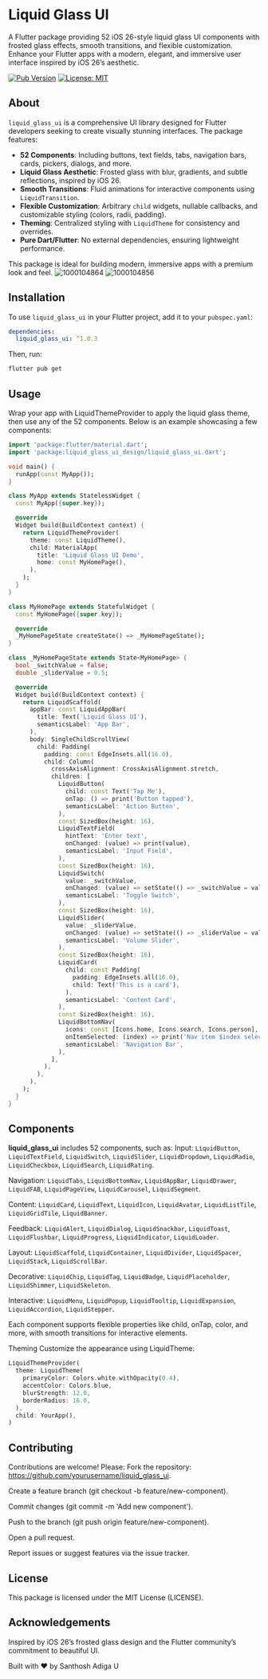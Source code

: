 # Liquid Glass UI

A Flutter package providing 52 iOS 26-style liquid glass UI components with frosted glass effects, smooth transitions, and flexible customization. Enhance your Flutter apps with a modern, elegant, and immersive user interface inspired by iOS 26’s aesthetic.

[![Pub Version](https://img.shields.io/pub/v/liquid_glass_ui_design)](https://pub.dev/packages/liquid_glass_ui_design)
[![License: MIT](https://img.shields.io/badge/License-MIT-blue.svg)](https://opensource.org/licenses/MIT)

## About

`liquid_glass_ui` is a comprehensive UI library designed for Flutter developers seeking to create visually stunning interfaces. The package features:

- **52 Components**: Including buttons, text fields, tabs, navigation bars, cards, pickers, dialogs, and more.
- **Liquid Glass Aesthetic**: Frosted glass with blur, gradients, and subtle reflections, inspired by iOS 26.
- **Smooth Transitions**: Fluid animations for interactive components using `LiquidTransition`.
- **Flexible Customization**: Arbitrary `child` widgets, nullable callbacks, and customizable styling (colors, radii, padding).
- **Theming**: Centralized styling with `LiquidTheme` for consistency and overrides.
- **Pure Dart/Flutter**: No external dependencies, ensuring lightweight performance.

This package is ideal for building modern, immersive apps with a premium look and feel.
![1000104864](https://github.com/user-attachments/assets/5e95b1c0-e3cc-4e25-a391-093f23efdcf6)
![1000104856](https://github.com/user-attachments/assets/c13367e9-d671-4a1c-ace5-574d0efc212a)



## Installation

To use `liquid_glass_ui` in your Flutter project, add it to your `pubspec.yaml`:

```yaml
dependencies:
  liquid_glass_ui: ^1.0.3
```
Then, run:
```bash
flutter pub get
```

## Usage
Wrap your app with LiquidThemeProvider to apply the liquid glass theme, then use any of the 52 components. Below is an example showcasing a few components:

```dart
import 'package:flutter/material.dart';
import 'package:liquid_glass_ui_design/liquid_glass_ui.dart';

void main() {
  runApp(const MyApp());
}

class MyApp extends StatelessWidget {
  const MyApp({super.key});

  @override
  Widget build(BuildContext context) {
    return LiquidThemeProvider(
      theme: const LiquidTheme(),
      child: MaterialApp(
        title: 'Liquid Glass UI Demo',
        home: const MyHomePage(),
      ),
    );
  }
}

class MyHomePage extends StatefulWidget {
  const MyHomePage({super.key});

  @override
  _MyHomePageState createState() => _MyHomePageState();
}

class _MyHomePageState extends State<MyHomePage> {
  bool _switchValue = false;
  double _sliderValue = 0.5;

  @override
  Widget build(BuildContext context) {
    return LiquidScaffold(
      appBar: const LiquidAppBar(
        title: Text('Liquid Glass UI'),
        semanticsLabel: 'App Bar',
      ),
      body: SingleChildScrollView(
        child: Padding(
          padding: const EdgeInsets.all(16.0),
          child: Column(
            crossAxisAlignment: CrossAxisAlignment.stretch,
            children: [
              LiquidButton(
                child: const Text('Tap Me'),
                onTap: () => print('Button tapped'),
                semanticsLabel: 'Action Button',
              ),
              const SizedBox(height: 16),
              LiquidTextField(
                hintText: 'Enter text',
                onChanged: (value) => print(value),
                semanticsLabel: 'Input Field',
              ),
              const SizedBox(height: 16),
              LiquidSwitch(
                value: _switchValue,
                onChanged: (value) => setState(() => _switchValue = value),
                semanticsLabel: 'Toggle Switch',
              ),
              const SizedBox(height: 16),
              LiquidSlider(
                value: _sliderValue,
                onChanged: (value) => setState(() => _sliderValue = value),
                semanticsLabel: 'Volume Slider',
              ),
              const SizedBox(height: 16),
              LiquidCard(
                child: const Padding(
                  padding: EdgeInsets.all(16.0),
                  child: Text('This is a card'),
                ),
                semanticsLabel: 'Content Card',
              ),
              const SizedBox(height: 16),
              LiquidBottomNav(
                icons: const [Icons.home, Icons.search, Icons.person],
                onItemSelected: (index) => print('Nav item $index selected'),
                semanticsLabel: 'Navigation Bar',
              ),
            ],
          ),
        ),
      ),
    );
  }
}
```

## Components
**liquid_glass_ui** includes 52 components, such as:
Input: `LiquidButton`, `LiquidTextField`, `LiquidSwitch`, `LiquidSlider`, `LiquidDropdown`, `LiquidRadio`, `LiquidCheckbox`, `LiquidSearch`, `LiquidRating`.

Navigation: `LiquidTabs`, `LiquidBottomNav`, `LiquidAppBar`, `LiquidDrawer`, `LiquidFAB`, `LiquidPageView`, `LiquidCarousel`, `LiquidSegment`.

Content: `LiquidCard`, `LiquidText`, `LiquidIcon`, `LiquidAvatar`, `LiquidListTile`, `LiquidGridTile`, `LiquidBanner`.

Feedback: `LiquidAlert`, `LiquidDialog`, `LiquidSnackbar`, `LiquidToast`, `LiquidFlushbar`, `LiquidProgress`, `LiquidIndicator`, `LiquidLoader`.

Layout: `LiquidScaffold`, `LiquidContainer`, `LiquidDivider`, `LiquidSpacer`, `LiquidStack`, `LiquidScrollBar`.

Decorative: `LiquidChip`, `LiquidTag`, `LiquidBadge`, `LiquidPlaceholder`, `LiquidShimmer`, `LiquidSkeleton`.

Interactive: `LiquidMenu`, `LiquidPopup`, `LiquidTooltip`, `LiquidExpansion`, `LiquidAccordion`, `LiquidStepper`.

Each component supports flexible properties like child, onTap, color, and more, with smooth transitions for interactive elements.

Theming
Customize the appearance using LiquidTheme:
```dart
LiquidThemeProvider(
  theme: LiquidTheme(
    primaryColor: Colors.white.withOpacity(0.4),
    accentColor: Colors.blue,
    blurStrength: 12.0,
    borderRadius: 16.0,
  ),
  child: YourApp(),
)
```

## Contributing
Contributions are welcome! Please:
Fork the repository: https://github.com/yourusername/liquid_glass_ui.

Create a feature branch (git checkout -b feature/new-component).

Commit changes (git commit -m 'Add new component').

Push to the branch (git push origin feature/new-component).

Open a pull request.

Report issues or suggest features via the issue tracker.

## License
This package is licensed under the MIT License (LICENSE).

## Acknowledgements
Inspired by iOS 26’s frosted glass design and the Flutter community’s commitment to beautiful UI.


Built with ❤️ by Santhosh Adiga U




